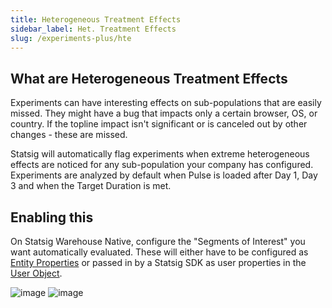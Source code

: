 ```yaml
---
title: Heterogeneous Treatment Effects
sidebar_label: Het. Treatment Effects
slug: /experiments-plus/hte
---
```


## What are Heterogeneous Treatment Effects
Experiments can have interesting effects on sub-populations that are easily missed. They might have a bug that impacts only a certain browser, OS, or country. If the topline impact isn't significant or is canceled out by other changes - these are missed. 

Statsig will automatically flag experiments when extreme heterogeneous effects are noticed for any sub-population your company has configured. Experiments are analyzed by default when Pulse is loaded after Day 1, Day 3 and when the Target Duration is met. 

## Enabling this
On Statsig Warehouse Native, configure the "Segments of Interest" you want automatically evaluated. These will either have to be configured as [Entity Properties](https://docs.statsig.com/statsig-warehouse-native/features/entity-properties) or passed in by a Statsig SDK as user properties in the [User Object](https://docs.statsig.com/client/concepts/user).

![image](https://github.com/statsig-io/docs/assets/31516123/0ee87ff3-f276-4f8e-88a8-fab3ff9d58e0)
![image](https://github.com/statsig-io/docs/assets/31516123/c216d7f1-dec5-4f39-926a-cc5034a0f738)


